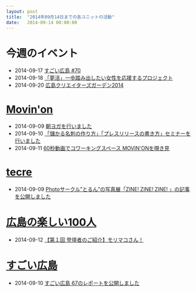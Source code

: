 ```yaml
---
layout: post
title:  "2014年09月14日までの各ユニットの活動"
date:   2014-09-14 00:00:00
---
```


# 今週のイベント

* 2014-09-17 [すごい広島 #70](https://www.facebook.com/events/1469746579973909/permalink/1469746583307242/)
* 2014-09-18 [「夢活」一歩踏み出したい女性を応援するプロジェクト](http://www.facebook.com/events/1463038947297777/permalink/1463038950631110/)
* 2014-09-20 [広島クリエイターズガーデン2014](http://www.facebook.com/events/512526135550743/permalink/512526138884076/)


# [Movin'on](http://coworking-hiroshima.com/)

* 2014-09-09 [朝ヨガを行いました](http://www.facebook.com/movinon.hiroshima/photos/a.723999867620794.1073741829.723399384347509/812591745428272/?type=1)
* 2014-09-10 [「儲かる名刺の作り方」「プレスリリースの書き方」セミナーを行いました](http://www.facebook.com/movinon.hiroshima/posts/813190872035026)
* 2014-09-11 [60秒動画でコワーキングスペース MOVIN'ONを覗き見](http://www.facebook.com/movinon.hiroshima/posts/813342365353210)


# [tecre](http://tecre.jp/)

* 2014-09-09 [Photoサークル”とるん”の写真展「ZINE! ZINE! ZINE! 」の記事を公開しました](http://tecre.jp/140909/)


# [広島の楽しい100人](https://www.facebook.com/h100parson)

* 2014-09-12 [【第１回 登壇者のご紹介】モリマコさん！](http://www.facebook.com/h100parson/photos/a.1438197353122072.1073741828.1427131820895292/1465125033762637/?type=1)


# [すごい広島](http://great-h.github.io/)

* 2014-09-10 [すごい広島 67のレポートを公開しました](http://www.facebook.com/great.hiroshima/posts/451565211652796)
